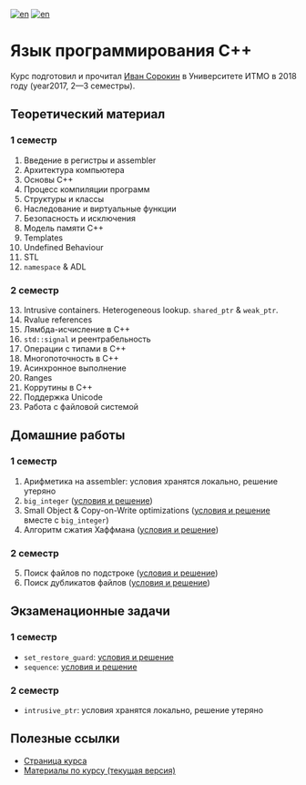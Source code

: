 [![en](https://img.shields.io/badge/lang-en-red.svg)](README.md) [![en](https://img.shields.io/badge/lang-ru-blue.svg)](README.ru.md)

# Язык программирования C++

Курс подготовил и прочитал [Иван Сорокин](https://github.com/sorokin) в Университете ИТМО в 2018 году (year2017, 2—3 семестры).

## Теоретический материал

### 1 семестр

1. Введение в регистры и assembler
2. Архитектура компьютера
3. Основы C++
4. Процесс компиляции программ
5. Структуры и классы
6. Наследование и виртуальные функции
7. Безопасность и исключения
8. Модель памяти C++
9. Templates
10. Undefined Behaviour
11. STL
12. `namespace` & ADL

### 2 семестр

13. Intrusive containers. Heterogeneous lookup. `shared_ptr` & `weak_ptr`.
14. Rvalue references
15. Лямбда-исчисление в C++
16. `std::signal` и реентрабельность
17. Операции с типами в C++
18. Многопоточность в C++
19. Асинхронное выполнение
20. Ranges
21. Коррутины в C++
22. Поддержка Unicode
23. Работа с файловой системой

## Домашние работы

### 1 семестр

1. Арифметика на assembler: условия хранятся локально, решение утеряно
2. `big_integer` ([условия и решение](https://github.com/cannor147/itmo-cpp-bigint))
3. Small Object & Copy-on-Write optimizations ([условия и решение](https://github.com/cannor147/itmo-cpp-bigint) вместе с `big_integer`)
4. Алгоритм сжатия Хаффмана ([условия и решение](https://github.com/cannor147/itmo-cpp-huffman))

### 2 семестр

5. Поиск файлов по подстроке ([условия и решение](https://github.com/cannor147/itmo-cpp-substr))
6. Поиск дубликатов файлов ([условия и решение](https://github.com/cannor147/itmo-cpp-duplicate))

## Экзаменационные задачи

### 1 семестр

- `set_restore_guard`: [условия и решение](https://github.com/cannor147/itmo-cpp-restore)
- `sequence`: [условия и решение](https://github.com/cannor147/itmo-cpp-sequence)

### 2 семестр

- `intrusive_ptr`: условия хранятся локально, решение утеряно

## Полезные ссылки

* [Страница курса](http://sorokin.github.io/cpp-course/)
* [Материалы по курсу (текущая версия)](https://cpp-kt.github.io/cpp-notes/)
